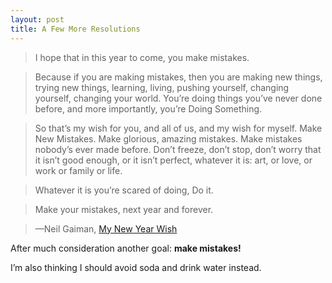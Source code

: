 ```yaml
---
layout: post
title: A Few More Resolutions
---
```


>I hope that in this year to come, you make mistakes. <br>

>Because if you are making mistakes, then you are making new things, trying new things, learning, living, pushing yourself, changing yourself, changing your world. You’re doing things you’ve never done before, and more importantly, you’re Doing Something. <br>

>So that’s my wish for you, and all of us, and my wish for myself. Make New Mistakes. Make glorious, amazing mistakes. Make mistakes nobody’s ever made before. Don’t freeze, don’t stop, don’t worry that it isn’t good enough, or it isn’t perfect, whatever it is: art, or love, or work or family or life. <br>

>Whatever it is you’re scared of doing, Do it. <br>

>Make your mistakes, next year and forever. <br>

>—Neil Gaiman, [My New Year Wish](http://journal.neilgaiman.com/2011/12/my-new-year-wish.html)

After much consideration another goal: **make mistakes!**

I’m also thinking I should avoid soda and drink water instead.
